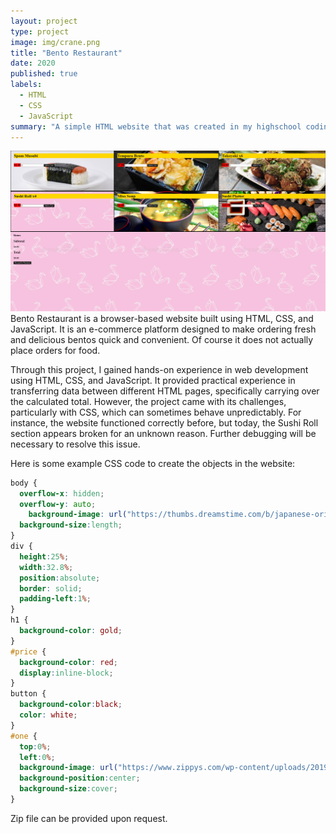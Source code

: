 ```yaml
---
layout: project
type: project
image: img/crane.png
title: "Bento Restaurant"
date: 2020
published: true
labels:
  - HTML
  - CSS
  - JavaScript
summary: "A simple HTML website that was created in my highschool coding class."
---
```


<img class="img-fluid" src="../img/restaurant.png">
Bento Restaurant is a browser-based website built using HTML, CSS, and JavaScript. It is an e-commerce platform designed to make ordering fresh and delicious bentos quick and convenient. Of course it does not actually place orders for food. 

Through this project, I gained hands-on experience in web development using HTML, CSS, and JavaScript. It provided practical experience in transferring data between different HTML pages, specifically carrying over the calculated total. However, the project came with its challenges, particularly with CSS, which can sometimes behave unpredictably. For instance, the website functioned correctly before, but today, the Sushi Roll section appears broken for an unknown reason. Further debugging will be necessary to resolve this issue.


Here is some example CSS code to create the objects in the website:
```css
body {
  overflow-x: hidden;
  overflow-y: auto;
    background-image: url("https://thumbs.dreamstime.com/b/japanese-origami-swan-seamless-linear-pattern-pink-background-54725989.jpg");
  background-size:length;
}
div {
  height:25%;
  width:32.8%;
  position:absolute;
  border: solid;
  padding-left:1%;
}
h1 {
  background-color: gold;
}
#price {
  background-color: red;
  display:inline-block;
}
button {
  background-color:black;
  color: white;
}
#one {
  top:0%;
  left:0%;
  background-image: url("https://www.zippys.com/wp-content/uploads/2019/02/food-sides-Spam-Musubi-04.jpg");
  background-position:center;
  background-size:cover;
}
```
 
Zip file can be provided upon request.
